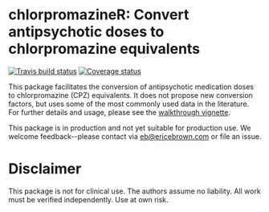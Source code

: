 # chlorpromazineR: Convert antipsychotic doses to chlorpromazine equivalents

[![Travis build status](https://travis-ci.org/eebrown/chlorpromazineR.svg?branch=master)](https://travis-ci.org/eebrown/chlorpromazineR) [![Coverage status](https://codecov.io/gh/eebrown/chlorpromazineR/branch/master/graph/badge.svg)](https://codecov.io/github/eebrown/chlorpromazineR?branch=master)

This package facilitates the conversion of antipsychotic medication doses to chlorpromazine (CPZ) equivalents. It does not propose new conversion factors, but uses some of the most commonly used data in the literature. For further details and usage, please see the [walkthrough vignette](https://htmlpreview.github.io/?https://github.com/eebrown/chlorpromazineR/blob/master/doc/walkthrough.html).

This package is in production and not yet suitable for production use. We welcome feedback--please contact via eb@ericebrown.com or file an issue.

# Disclaimer

This package is not for clinical use. The authors assume no liability. All work must be verified independently. Use at own risk.

